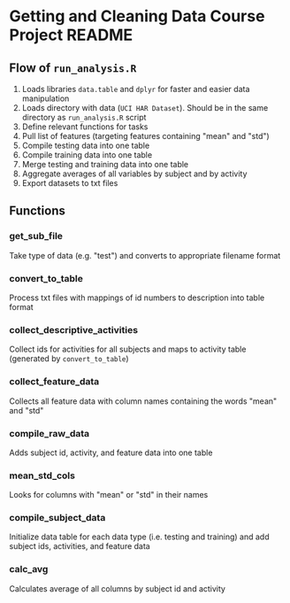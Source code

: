 # Getting and Cleaning Data Course Project README

## Flow of `run_analysis.R`
1. Loads libraries `data.table` and `dplyr` for faster and easier data manipulation
2. Loads directory with data (`UCI HAR Dataset`). Should be in the same directory as `run_analysis.R` script
3. Define relevant functions for tasks
4. Pull list of features (targeting features containing "mean" and "std")
5. Compile testing data into one table
6. Compile training data into one table
7. Merge testing and training data into one table
8. Aggregate averages of all variables by subject and by activity
9. Export datasets to txt files

## Functions

### get\_sub\_file
Take type of data (e.g. "test") and converts to appropriate filename format

### convert\_to\_table
Process txt files with mappings of id numbers to description into table format

### collect\_descriptive\_activities
Collect ids for activities for all subjects and maps to activity table (generated by `convert_to_table`)

### collect\_feature\_data
Collects all feature data with column names containing the words "mean" and "std"

### compile\_raw\_data
Adds subject id, activity, and feature data into one table

### mean\_std\_cols
Looks for columns with "mean" or "std" in their names

### compile\_subject\_data
Initialize data table for each data type (i.e. testing and training) and add subject ids, activities, and feature data

### calc\_avg
Calculates average of all columns by subject id and activity
